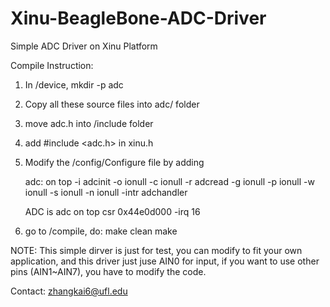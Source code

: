 # Xinu-BeagleBone-ADC-Driver
Simple ADC Driver on Xinu Platform

Compile Instruction:

1. In <Your xinu root folder>/device, mkdir -p adc
2. Copy all these source files into adc/ folder
3. move adc.h into <Your xinu root folder>/include folder
4. add #include <adc.h> in xinu.h
5. Modify the <Your xinu root folder>/config/Configure file by adding

    adc:
        on top
            -i adcinit  -o ionull   -c ionull
            -r adcread  -g ionull   -p ionull
            -w ionull   -s ionull   -n ionull
            -intr adchandler

    ADC  is adc on top csr 0x44e0d000 -irq 16

6. go to <Your xinu root folder>/compile, do:
	make clean
	make

NOTE:
	This simple dirver is just for test, you can modify to fit your own application,
	and this driver just juse AIN0 for input, if you want to use other pins (AIN1~AIN7),
	you have to modify the code.

Contact: zhangkai6@ufl.edu



